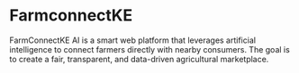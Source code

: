 # FarmconnectKE
FarmConnectKE AI is a smart web platform that leverages artificial intelligence to connect farmers directly with nearby consumers. The goal is to create a fair, transparent, and data-driven agricultural marketplace.

